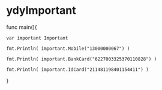 # ydyImportant



func main(){

    var important Important

    fmt.Println( important.Mobile("13000000067") )
    
    fmt.Println( important.BankCard("6227003325370110828") )
    
    fmt.Println( important.IdCard("211481198401154411") )

}
